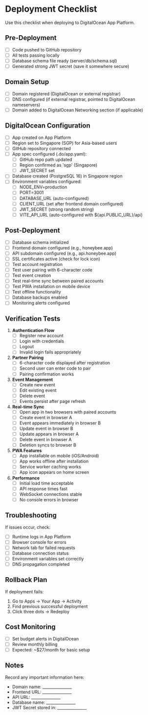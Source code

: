 # Deployment Checklist

Use this checklist when deploying to DigitalOcean App Platform.

## Pre-Deployment

- [ ] Code pushed to GitHub repository
- [ ] All tests passing locally
- [ ] Database schema file ready (server/db/schema.sql)
- [ ] Generated strong JWT secret (save it somewhere secure)

## Domain Setup

- [ ] Domain registered (DigitalOcean or external registrar)
- [ ] DNS configured (if external registrar, pointed to DigitalOcean nameservers)
- [ ] Domain added to DigitalOcean Networking section (if applicable)

## DigitalOcean Configuration

- [ ] App created on App Platform
- [ ] Region set to Singapore (SGP) for Asia-based users
- [ ] GitHub repository connected
- [ ] App spec configured (.do/app.yaml):
  - [ ] GitHub repo path updated
  - [ ] Region confirmed as 'sgp' (Singapore)
  - [ ] JWT_SECRET set
- [ ] Database created (PostgreSQL 16) in Singapore region
- [ ] Environment variables configured:
  - [ ] NODE_ENV=production
  - [ ] PORT=3001
  - [ ] DATABASE_URL (auto-configured)
  - [ ] CLIENT_URL (set after frontend domain configured)
  - [ ] JWT_SECRET (strong random string)
  - [ ] VITE_API_URL (auto-configured with ${api.PUBLIC_URL}/api)

## Post-Deployment

- [ ] Database schema initialized
- [ ] Frontend domain configured (e.g., honeybee.app)
- [ ] API subdomain configured (e.g., api.honeybee.app)
- [ ] SSL certificates active (check for lock icon)
- [ ] Test account registration
- [ ] Test user pairing with 6-character code
- [ ] Test event creation
- [ ] Test real-time sync between paired accounts
- [ ] Test PWA installation on mobile device
- [ ] Test offline functionality
- [ ] Database backups enabled
- [ ] Monitoring alerts configured

## Verification Tests

1. **Authentication Flow**
   - [ ] Register new account
   - [ ] Login with credentials
   - [ ] Logout
   - [ ] Invalid login fails appropriately

2. **Partner Pairing**
   - [ ] 6-character code displayed after registration
   - [ ] Second user can enter code to pair
   - [ ] Pairing confirmation works

3. **Event Management**
   - [ ] Create new event
   - [ ] Edit existing event
   - [ ] Delete event
   - [ ] Events persist after page refresh

4. **Real-time Sync**
   - [ ] Open app in two browsers with paired accounts
   - [ ] Create event in browser A
   - [ ] Event appears immediately in browser B
   - [ ] Update event in browser B
   - [ ] Update appears in browser A
   - [ ] Delete event in browser A
   - [ ] Deletion syncs to browser B

5. **PWA Features**
   - [ ] App installable on mobile (iOS/Android)
   - [ ] App works offline after installation
   - [ ] Service worker caching works
   - [ ] App icon appears on home screen

6. **Performance**
   - [ ] Initial load time acceptable
   - [ ] API response times fast
   - [ ] WebSocket connections stable
   - [ ] No console errors in browser

## Troubleshooting

If issues occur, check:
- [ ] Runtime logs in App Platform
- [ ] Browser console for errors
- [ ] Network tab for failed requests
- [ ] Database connection status
- [ ] Environment variables set correctly
- [ ] DNS propagation completed

## Rollback Plan

If deployment fails:
1. Go to Apps → Your App → Activity
2. Find previous successful deployment
3. Click three dots → Redeploy

## Cost Monitoring

- [ ] Set budget alerts in DigitalOcean
- [ ] Review monthly billing
- [ ] Expected: ~$27/month for basic setup

## Notes

Record any important information here:
- Domain name: _______________
- Frontend URL: _______________
- API URL: _______________
- Database name: _______________
- JWT Secret stored in: _______________
